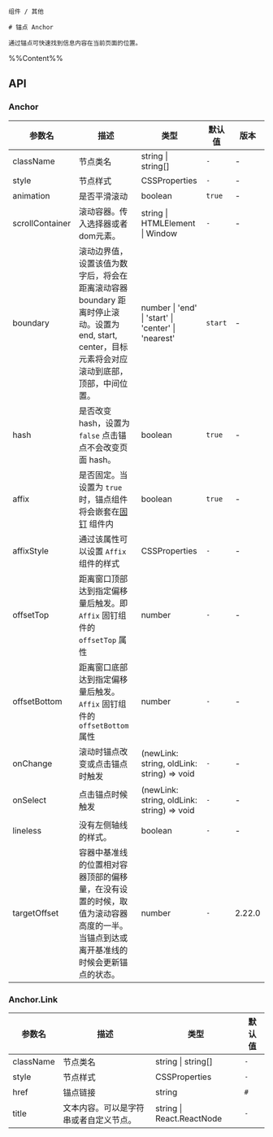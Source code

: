 `````
组件 / 其他

# 锚点 Anchor

通过锚点可快速找到信息内容在当前页面的位置。
`````

%%Content%%

## API

### Anchor

|参数名|描述|类型|默认值|版本|
|---|---|---|---|---|
|className|节点类名|string \| string[] |`-`|-|
|style|节点样式|CSSProperties |`-`|-|
|animation|是否平滑滚动|boolean |`true`|-|
|scrollContainer|滚动容器。传入选择器或者dom元素。|string \| HTMLElement \| Window |`-`|-|
|boundary|滚动边界值，设置该值为数字后，将会在距离滚动容器 boundary 距离时停止滚动。设置为 end, start, center，目标元素将会对应滚动到底部，顶部，中间位置。|number \| 'end' \| 'start' \| 'center' \| 'nearest' |`start`|-|
|hash|是否改变 hash，设置为 `false` 点击锚点不会改变页面 hash。|boolean |`true`|-|
|affix|是否固定。当设置为 `true`时，锚点组件将会嵌套在[固钉](/react/components/affix) 组件内|boolean |`true`|-|
|affixStyle|通过该属性可以设置 `Affix` 组件的样式|CSSProperties |`-`|-|
|offsetTop|距离窗口顶部达到指定偏移量后触发。即 `Affix` 固钉组件的 `offsetTop` 属性|number |`-`|-|
|offsetBottom|距离窗口底部达到指定偏移量后触发。 `Affix` 固钉组件的 `offsetBottom` 属性|number |`-`|-|
|onChange|滚动时锚点改变或点击锚点时触发|(newLink: string, oldLink: string) => void |`-`|-|
|onSelect|点击锚点时候触发|(newLink: string, oldLink: string) => void |`-`|-|
|lineless|没有左侧轴线的样式。|boolean |`-`|-|
|targetOffset|容器中基准线的位置相对容器顶部的偏移量，在没有设置的时候，取值为滚动容器高度的一半。当锚点到达或离开基准线的时候会更新锚点的状态。|number |`-`|2.22.0|

### Anchor.Link

|参数名|描述|类型|默认值|
|---|---|---|---|
|className|节点类名|string \| string[] |`-`|
|style|节点样式|CSSProperties |`-`|
|href|锚点链接|string |`#`|
|title|文本内容。可以是字符串或者自定义节点。|string \| React.ReactNode |`-`|

